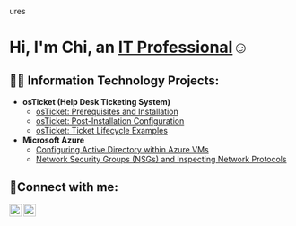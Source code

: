 ures<h1>Hi, I'm Chi, an <a href="https://linkedin.com/in/chivue">IT Professional</a>☺</h1>

<h2>👨‍💻 Information Technology Projects:</h2>

- <b>osTicket (Help Desk Ticketing System)</b>
  - [osTicket: Prerequisites and Installation](https://github.com/ChiVue/osticket-prereqs)
  - [osTicket: Post-Installation Configuration](https://github.com/ChiVue/post-install-config)
  - [osTicket: Ticket Lifecycle Examples](https://github.com/ChiVue/ticket-lifecycle)
- <b>Microsoft Azure</b>
  - [Configuring Active Directory within Azure VMs](https://github.com/ChiVue/configure-ad)
  - [Network Security Groups (NSGs) and Inspecting Network Protocols](https://github.com/ChiVue/azure-network-protocols)

<h2>🤳Connect with me:</h2>

[<img align="left" alt="chivue | LinkedIn" width="22px" src="https://cdn.jsdelivr.net/npm/simple-icons@v3/icons/linkedin.svg" />][linkedin]
[<img align="left" alt="Chi | Instagram" width="22px" src="https://cdn.jsdelivr.net/npm/simple-icons@v3/icons/instagram.svg" />][instagram]

[instagram]: https://www.instagram.com/chi_ventures
[linkedin]: https://linkedin.com/in/chivue
